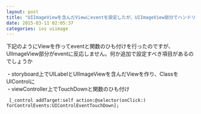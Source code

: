 ```yaml
---
layout: post
title: "UIImageViewを含んだViewにeventを設定したが、UIImageView部分でハンドリングしてくれない"
date: 2015-03-11 02:05:37
categories: ios uiimage
---
```

<p>下記のようにViewを作ってeventと関数のひも付けを行ったのですが、UIImageView部分がeventに反応しません。何か追加で設定すべき項目があるのでしょうか</p>

<p>・storyboard上でUILabelとUIImageViewを含んだViewを作り、ClassをUIControlに<br>
・viewController上でTouchDownと関数のひも付け</p>

<pre><code> [_control addTarget:self action:@selector(onClick:) forControlEvents:UIControlEventTouchDown];
</code></pre>
